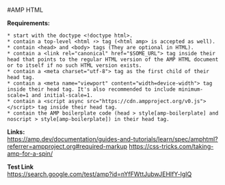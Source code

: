 #AMP HTML

**Requirements:**

	* start with the doctype <!doctype html>. 
	* contain a top-level <html ⚡> tag (<html amp> is accepted as well). 
	* contain <head> and <body> tags (They are optional in HTML). 
	* contain a <link rel="canonical" href="$SOME_URL"> tag inside their head that points to the regular HTML version of the AMP HTML document or to itself if no such HTML version exists. 
	* contain a <meta charset="utf-8"> tag as the first child of their head tag. 
	* contain a <meta name="viewport" content="width=device-width"> tag inside their head tag. It's also recommended to include minimum-scale=1 and initial-scale=1. 
	* contain a <script async src="https://cdn.ampproject.org/v0.js"></script> tag inside their head tag. 
	* contain the AMP boilerplate code (head > style[amp-boilerplate] and noscript > style[amp-boilerplate]) in their head tag. 

**Links:**  
https://amp.dev/documentation/guides-and-tutorials/learn/spec/amphtml?referrer=ampproject.org#required-markup
https://css-tricks.com/taking-amp-for-a-spin/

**Test Link**  
https://search.google.com/test/amp?id=nYfFWttJubwJEHlfY-lgIQ
